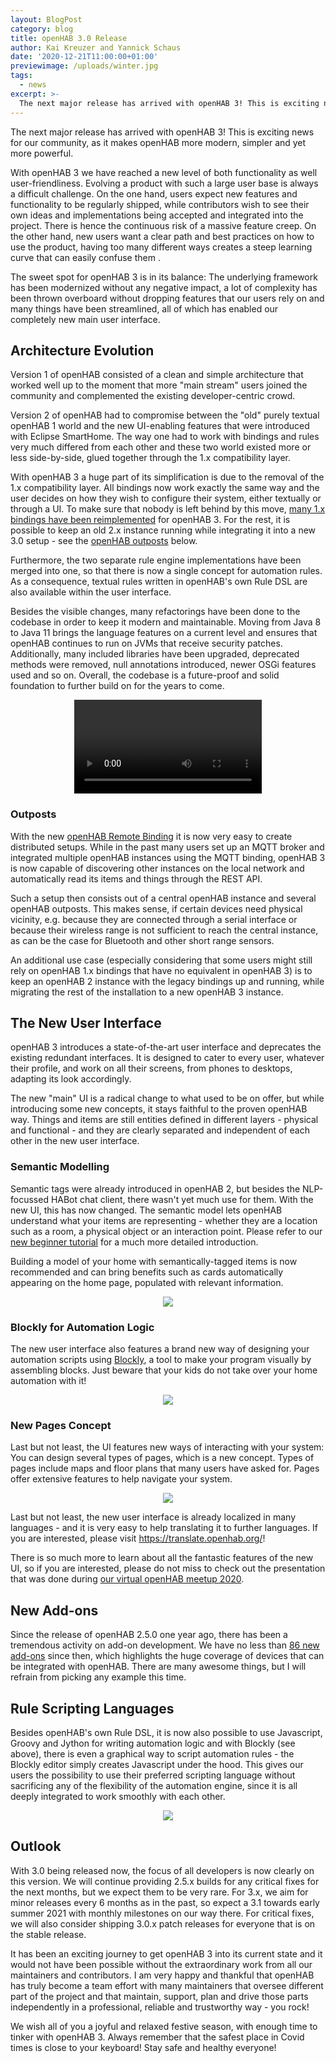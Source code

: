```yaml
---
layout: BlogPost
category: blog
title: openHAB 3.0 Release
author: Kai Kreuzer and Yannick Schaus
date: '2020-12-21T11:00:00+01:00'
previewimage: /uploads/winter.jpg
tags:
  - news
excerpt: >-
  The next major release has arrived with openHAB 3! This is exciting news for our community, as it makes openHAB more modern, simpler and yet more powerful.
---
```

The next major release has arrived with openHAB 3! This is exciting news for our community, as it makes openHAB more modern, simpler and yet more powerful.

<!-- more -->

With openHAB 3 we have reached a new level of both functionality as well user-friendliness. Evolving a product with such a large user base is always a difficult challenge. On the one hand, users  expect new features and functionality to be regularly shipped, while contributors wish to see their own ideas and implementations being accepted and integrated into the project. There is hence the continuous risk of a massive feature creep. On the other hand, new users want a clear path and best practices on how to use the product,  having too many different ways creates  a steep learning curve that can easily confuse them .

The sweet spot for openHAB 3 is in its balance: The underlying framework has been modernized without any negative impact, a lot of complexity has been thrown overboard without dropping features that our users rely on and many things have been streamlined, all of which has enabled our completely new main user interface.

## Architecture Evolution

Version 1 of openHAB consisted of a clean and simple architecture that worked well up to the moment that more "main stream" users joined the community and complemented the existing developer-centric crowd.

Version 2 of openHAB had to compromise between the "old" purely textual openHAB 1 world and the new UI-enabling features that were introduced with Eclipse SmartHome. The way one had to work with bindings and rules very much differed from each other and these two world existed more or less side-by-side, glued together through the 1.x compatibility layer.

With openHAB 3 a huge part of its simplification is due to the removal of the 1.x compatibility layer. All bindings now work exactly the same way and the user decides on how they wish to configure their system, either textually or through a UI. To make sure that nobody is left behind by this move, [many 1.x bindings have been reimplemented](https://github.com/openhab/openhab-addons/issues/6179#migrated) for openHAB 3. For the rest, it is possible to keep an old 2.x instance running while integrating it into a new 3.0 setup - see the [openHAB outposts](#outposts) below.

Furthermore, the two separate rule engine implementations have been merged into one, so that there is now a single concept for automation rules. As a consequence, textual rules written in openHAB's own Rule DSL are also available within the user interface. 

Besides the visible changes, many refactorings have been done to the codebase in order to keep it modern and maintainable. Moving from Java 8 to Java 11 brings the language features on a current level and ensures that openHAB continues to run on JVMs that receive security patches. Additionally, many included libraries have been upgraded, deprecated methods were removed, null annotations introduced, newer OSGi features used and so on. Overall, the codebase is a future-proof and solid foundation to further build on for the years to come.

<p align="center"><video autoplay loop src="/uploads/evolution.mp4"></video></p>

### Outposts

With the new [openHAB Remote Binding](https://www.openhab.org/addons/bindings/remoteopenhab/) it is now very easy to create distributed setups. While in the past many users set up an MQTT broker and integrated multiple openHAB instances using the MQTT binding, openHAB 3 is now capable of discovering other instances on the local network and automatically read its items and things through the REST API.

Such a setup then consists out of a central openHAB instance and several openHAB outposts. This makes sense, if certain devices need physical vicinity, e.g. because they are connected through a serial interface or because their wireless range is not sufficient to reach the central instance, as can be the case for Bluetooth and other short range sensors.

An additional use case (especially considering that some users might still rely on openHAB 1.x bindings that have no equivalent in openHAB 3) is to keep an openHAB 2 instance with the legacy bindings up and running, while migrating the rest of the installation to a new openHAB 3 instance.

## The New User Interface

openHAB 3 introduces a state-of-the-art user interface and deprecates the existing redundant interfaces.  It is designed to cater to every user, whatever their profile, and work on all their screens, from phones to desktops, adapting its look accordingly.

The new "main" UI is a radical change to what used to be on offer, but while introducing some new concepts, it stays faithful to the proven openHAB way. Things and items are still entities defined in different layers - physical and functional - and they are clearly separated and independent of each other in the new user interface.

### Semantic Modelling

Semantic tags were already introduced in openHAB 2, but besides the NLP-focussed HABot chat client, there wasn't yet much use for them. With the new UI, this has now changed. The semantic model lets openHAB understand what your items are representing - whether they are a location such as a room, a physical object or an interaction point. Please refer to our [new beginner tutorial](https://www.openhab.org/docs/tutorial/model.html) for a much more detailed introduction.

Building a model of your home with semantically-tagged items is now recommended and can bring benefits such as cards automatically appearing on the home page, populated with relevant information.

<p align="center"><img src="/uploads/2020-12_semantics.jpg"/></p>

### Blockly for Automation Logic

The new user interface also features a brand new way of designing your automation scripts using [Blockly](https://developers.google.com/blockly), a tool to make your program visually by assembling blocks. Just beware that your kids do not take over your home automation with it!

<p align="center"><img src="/uploads/2020-12_blockly.jpg"/></p>

### New Pages Concept

Last but not least, the UI features new ways of interacting with your system: You can design several types of pages, which is a new concept. Types of pages include maps and floor plans that many users have asked for. Pages offer extensive features to help navigate your system. 

<p align="center"><img src="/uploads/2020-12_pages.jpg"/></p>

Last but not least, the new user interface is already localized in many languages - and it is very easy to help translating it to further languages. If you are interested, please visit https://translate.openhab.org/!

There is so much more to learn about all the fantastic features of the new UI, so if you are interested, please do not miss to check out the presentation that was done during [our virtual openHAB meetup 2020](https://www.youtube.com/watch?v=pwZ8AOwRDEk&feature=youtu.be).

## New Add-ons

Since the release of openHAB 2.5.0 one year ago, there has been a tremendous activity on add-on development. We have no less than [86 new add-ons](https://github.com/openhab/openhab-distro/releases/tags/3.0.0#newaddons) since then, which highlights the huge coverage of devices that can be integrated with openHAB. There are many awesome things, but I will refrain from picking any example this time.

## Rule Scripting Languages

Besides openHAB's own Rule DSL, it is now also possible to use Javascript, Groovy and Jython for writing automation logic and with Blockly (see above), there is even a graphical way to script automation rules - the Blockly editor simply creates Javascript under the hood. This gives our users the possibility to use their preferred scripting language without sacrificing any of the flexibility of the automation engine, since it is all deeply integrated to work smoothly with each other.

<p align="center"><img src="/uploads/2020-12_scripting.png"/></p>

## Outlook

With 3.0 being released now, the focus of all developers is now clearly on this version. We will continue providing 2.5.x builds for any critical fixes for the next months, but we expect them to be very rare. For 3.x, we aim for minor releases every 6 months as in the past, so expect a 3.1 towards early summer 2021 with monthly milestones on our way there. For critical fixes, we will also consider shipping 3.0.x patch releases for everyone that is on the stable release.

It has been an exciting journey to get openHAB 3 into its current state and it would not have been possible without the extraordinary work from all our maintainers and contributors. I am very happy and thankful that openHAB has truly become a team effort with many maintainers that oversee different part of the project and that maintain, support, plan and drive those parts independently in a professional, reliable and trustworthy way - you rock!

We wish all of you a joyful and relaxed festive season, with enough time to tinker with openHAB 3. Always remember that the safest place in Covid times is close to your keyboard! Stay safe and healthy everyone!
